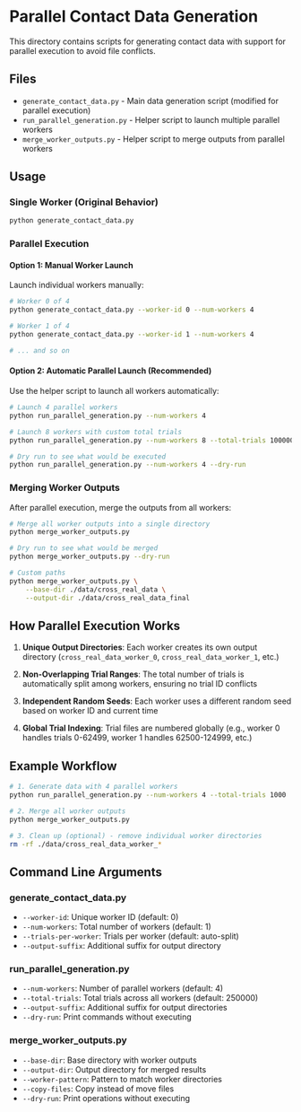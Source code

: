 # Parallel Contact Data Generation

This directory contains scripts for generating contact data with support for parallel execution to avoid file conflicts.

## Files

- `generate_contact_data.py` - Main data generation script (modified for parallel execution)
- `run_parallel_generation.py` - Helper script to launch multiple parallel workers
- `merge_worker_outputs.py` - Helper script to merge outputs from parallel workers

## Usage

### Single Worker (Original Behavior)
```bash
python generate_contact_data.py
```

### Parallel Execution

#### Option 1: Manual Worker Launch
Launch individual workers manually:
```bash
# Worker 0 of 4
python generate_contact_data.py --worker-id 0 --num-workers 4

# Worker 1 of 4  
python generate_contact_data.py --worker-id 1 --num-workers 4

# ... and so on
```

#### Option 2: Automatic Parallel Launch (Recommended)
Use the helper script to launch all workers automatically:
```bash
# Launch 4 parallel workers
python run_parallel_generation.py --num-workers 4

# Launch 8 workers with custom total trials
python run_parallel_generation.py --num-workers 8 --total-trials 100000

# Dry run to see what would be executed
python run_parallel_generation.py --num-workers 4 --dry-run
```

### Merging Worker Outputs
After parallel execution, merge the outputs from all workers:
```bash
# Merge all worker outputs into a single directory
python merge_worker_outputs.py

# Dry run to see what would be merged
python merge_worker_outputs.py --dry-run

# Custom paths
python merge_worker_outputs.py \
    --base-dir ./data/cross_real_data \
    --output-dir ./data/cross_real_data_final
```

## How Parallel Execution Works

1. **Unique Output Directories**: Each worker creates its own output directory (`cross_real_data_worker_0`, `cross_real_data_worker_1`, etc.)

2. **Non-Overlapping Trial Ranges**: The total number of trials is automatically split among workers, ensuring no trial ID conflicts

3. **Independent Random Seeds**: Each worker uses a different random seed based on worker ID and current time

4. **Global Trial Indexing**: Trial files are numbered globally (e.g., worker 0 handles trials 0-62499, worker 1 handles 62500-124999, etc.)

## Example Workflow

```bash
# 1. Generate data with 4 parallel workers
python run_parallel_generation.py --num-workers 4 --total-trials 1000

# 2. Merge all worker outputs
python merge_worker_outputs.py

# 3. Clean up (optional) - remove individual worker directories
rm -rf ./data/cross_real_data_worker_*
```

## Command Line Arguments

### generate_contact_data.py
- `--worker-id`: Unique worker ID (default: 0)
- `--num-workers`: Total number of workers (default: 1) 
- `--trials-per-worker`: Trials per worker (default: auto-split)
- `--output-suffix`: Additional suffix for output directory

### run_parallel_generation.py  
- `--num-workers`: Number of parallel workers (default: 4)
- `--total-trials`: Total trials across all workers (default: 250000)
- `--output-suffix`: Additional suffix for output directories
- `--dry-run`: Print commands without executing

### merge_worker_outputs.py
- `--base-dir`: Base directory with worker outputs 
- `--output-dir`: Output directory for merged results
- `--worker-pattern`: Pattern to match worker directories
- `--copy-files`: Copy instead of move files
- `--dry-run`: Print operations without executing
